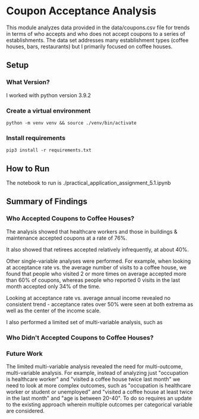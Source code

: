 # Coupon Acceptance Analysis
This module analyzes data provided in the data/coupons.csv file for trends in terms of who accepts and who does not accept coupons to a series of establishments. The data set addresses many establishment types (coffee houses, bars, restaurants) but I primarily focused on coffee houses.

## Setup
### What Version?
I worked with python version 3.9.2

### Create a virtual environment  
```console
python -m venv venv && source ./venv/bin/activate
```

### Install requirements  
```console
pip3 install -r requirements.txt
```
## How to Run
The notebook to run is ./practical_application_assignment_5.1.ipynb

## Summary of Findings
### Who Accepted Coupons to Coffee Houses?
The analysis showed that healthcare workers and those in buildings & maintenance accepted coupons at a rate of 76%.

It also showed that retirees accepted relatively infrequently, at about 40%.

Other single-variable analyses were performed. For example, when looking at acceptance rate vs. the average number of visits to a coffee house, we found that people who visited 2 or more times on average accepted more than 60% of coupons, whereas people who reported 0 visits in the last month accepted only 34% of the time.

Looking at acceptance rate vs. average annual income revealed no consistent trend - acceptance rates over 50% were seen at both extrema as well as the center of the income scale.

I also performed a limited set of multi-variable analysis, such as

### Who Didn't Accepted Coupons to Coffee Houses?

### Future Work
The limited multi-variable analysis revealed the need for multi-outcome, multi-variable analysis. For example, instead of analyzing just "occupation is healthcare worker" and "visited a coffee house twice last month" we need to look at more complex outcomes, such as "occupation is healthcare worker or student or unemployed" and "visited a coffee house at least twice in the last month" and "age is between 20-40". To do so requires an update to the existing approach wherein multiple outcomes per categorical variable are considered.





